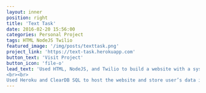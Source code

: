 ```yaml
---
layout: inner
position: right
title: 'Text Task'
date: 2016-02-20 15:56:00
categories: Personal Project
tags: HTML NodeJS Twilio
featured_image: '/img/posts/texttask.png'
project_link: 'https://text-task.herokuapp.com'
button_text: 'Visit Project'
button_icon: 'file-o'
lead_text: 'Used HTML, NodeJS, and Twilio to build a website with a system where a user puts in name, task name, phone number, and time and will be reminded of that task via SMS message at that specified time
<br><br>
Used Heroku and ClearDB SQL to host the website and store user’s data in a database'
---
```

